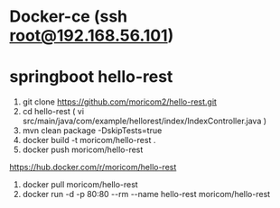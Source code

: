 # Docker-ce (ssh root@192.168.56.101)

# springboot hello-rest

1. git clone https://github.com/moricom2/hello-rest.git
2. cd hello-rest
( vi src/main/java/com/example/hellorest/index/IndexController.java )
3. mvn clean package -DskipTests=true
4. docker build -t moricom/hello-rest .
5. docker push moricom/hello-rest




https://hub.docker.com/r/moricom/hello-rest

1. docker pull moricom/hello-rest
2. docker run -d -p 80:80 --rm --name hello-rest moricom/hello-rest

